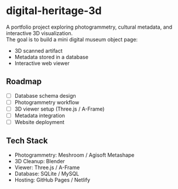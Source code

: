 # digital-heritage-3d

A portfolio project exploring photogrammetry, cultural metadata, and interactive 3D visualization.  
The goal is to build a mini digital museum object page:  
- 3D scanned artifact  
- Metadata stored in a database  
- Interactive web viewer  

## Roadmap
- [ ] Database schema design  
- [ ] Photogrammetry workflow  
- [ ] 3D viewer setup (Three.js / A-Frame)  
- [ ] Metadata integration  
- [ ] Website deployment  

## Tech Stack
- Photogrammetry: Meshroom / Agisoft Metashape  
- 3D Cleanup: Blender  
- Viewer: Three.js / A-Frame  
- Database: SQLite / MySQL  
- Hosting: GitHub Pages / Netlify  

